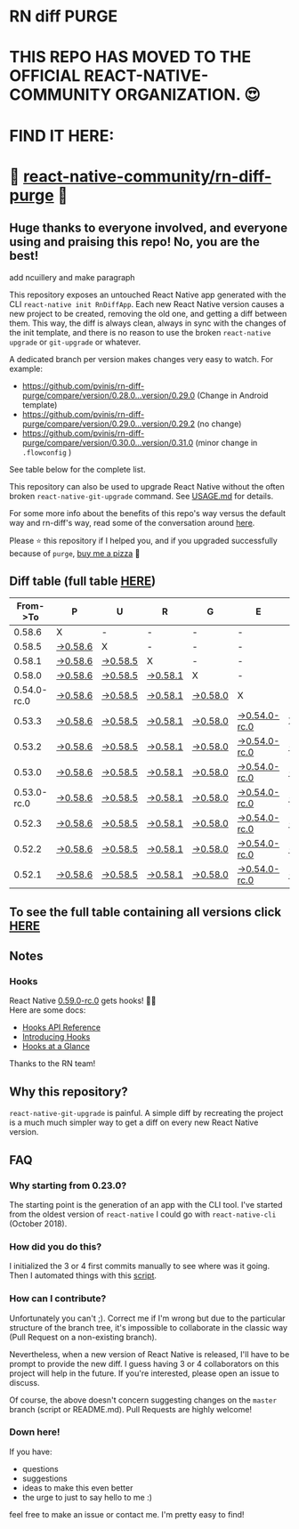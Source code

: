 # RN diff PURGE

# THIS REPO HAS MOVED TO THE OFFICIAL REACT-NATIVE-COMMUNITY ORGANIZATION. 😍
# FIND IT HERE:  
# 💪 [react-native-community/rn-diff-purge](https://github.com/react-native-community/rn-diff-purge) 🎉
## Huge thanks to everyone involved, and everyone using and praising this repo! No, you are the best!


 add ncuillery and make paragraph

This repository exposes an untouched React Native app generated with the CLI
`react-native init RnDiffApp`. Each new React Native version causes a new project to be created, removing the old one, and getting a diff between them. This way, the diff is always clean, always in sync with the changes of the init template, and there is no reason to use the broken `react-native upgrade` or `git-upgrade` or whatever.

A dedicated branch per version makes changes very easy
to watch. For example:

* https://github.com/pvinis/rn-diff-purge/compare/version/0.28.0...version/0.29.0
(Change in Android template)
* https://github.com/pvinis/rn-diff-purge/compare/version/0.29.0...version/0.29.2
(no change)
* https://github.com/pvinis/rn-diff-purge/compare/version/0.30.0...version/0.31.0
(minor change in `.flowconfig` )

See table below for the complete list.

This repository can also be used to upgrade React Native without the often broken `react-native-git-upgrade` command.
See [USAGE.md](https://github.com/pvinis/rn-diff-purge/blob/master/USAGE.md) for details.

For some more info about the benefits of this repo's way versus the default way and rn-diff's way, read some of the conversation around [here](https://github.com/react-native-community/discussions-and-proposals/issues/68#issuecomment-452227478).

Please :star: this repository if I helped you, and if you upgraded successfully because of `purge`, [buy me a pizza](https://www.buymeacoffee.com/DGWwHVZ4s) :pizza:

## Diff table (full table [HERE](https://pvinis.github.io/rn-diff-purge))

| From->To    | P                                                                                               | U                                                                                               | R                                                                                               | G                                                                                               | E                                                                                                         |                                                                                                 | T                                                                                               | I                                                                                               | M                                                                                                    | E                                                                                          | !                                                                                          | !   |
| ----------- | ----------------------------------------------------------------------------------------------- | ----------------------------------------------------------------------------------------------- | ----------------------------------------------------------------------------------------------- | ----------------------------------------------------------------------------------------------- | --------------------------------------------------------------------------------------------------------- | ----------------------------------------------------------------------------------------------- | ----------------------------------------------------------------------------------------------- | ----------------------------------------------------------------------------------------------- | ---------------------------------------------------------------------------------------------------- | ------------------------------------------------------------------------------------------ | ------------------------------------------------------------------------------------------ | --- |
| 0.58.6      | X                                                                                               | -                                                                                               | -                                                                                               | -                                                                                               | -                                                                                                         | -                                                                                               | -                                                                                               | -                                                                                               | -                                                                                                    | -                                                                                          | -                                                                                          | -   |
| 0.58.5      | [->0.58.6](https://github.com/pvinis/rn-diff-purge/compare/version/0.58.5..version/0.58.6)      | X                                                                                               | -                                                                                               | -                                                                                               | -                                                                                                         | -                                                                                               | -                                                                                               | -                                                                                               | -                                                                                                    | -                                                                                          | -                                                                                          | -   |
| 0.58.1      | [->0.58.6](https://github.com/pvinis/rn-diff-purge/compare/version/0.58.1..version/0.58.6)      | [->0.58.5](https://github.com/pvinis/rn-diff-purge/compare/version/0.58.1..version/0.58.5)      | X                                                                                               | -                                                                                               | -                                                                                                         | -                                                                                               | -                                                                                               | -                                                                                               | -                                                                                                    | -                                                                                          | -                                                                                          | -   |
| 0.58.0      | [->0.58.6](https://github.com/pvinis/rn-diff-purge/compare/version/0.58.0..version/0.58.6)      | [->0.58.5](https://github.com/pvinis/rn-diff-purge/compare/version/0.58.0..version/0.58.5)      | [->0.58.1](https://github.com/pvinis/rn-diff-purge/compare/version/0.58.0..version/0.58.1)      | X                                                                                               | -                                                                                                         | -                                                                                               | -                                                                                               | -                                                                                               | -                                                                                                    | -                                                                                          | -                                                                                          | -   |
| 0.54.0-rc.0 | [->0.58.6](https://github.com/pvinis/rn-diff-purge/compare/version/0.54.0-rc.0..version/0.58.6) | [->0.58.5](https://github.com/pvinis/rn-diff-purge/compare/version/0.54.0-rc.0..version/0.58.5) | [->0.58.1](https://github.com/pvinis/rn-diff-purge/compare/version/0.54.0-rc.0..version/0.58.1) | [->0.58.0](https://github.com/pvinis/rn-diff-purge/compare/version/0.54.0-rc.0..version/0.58.0) | X                                                                                                         | -                                                                                               | -                                                                                               | -                                                                                               | -                                                                                                    | -                                                                                          | -                                                                                          | -   |
| 0.53.3      | [->0.58.6](https://github.com/pvinis/rn-diff-purge/compare/version/0.53.3..version/0.58.6)      | [->0.58.5](https://github.com/pvinis/rn-diff-purge/compare/version/0.53.3..version/0.58.5)      | [->0.58.1](https://github.com/pvinis/rn-diff-purge/compare/version/0.53.3..version/0.58.1)      | [->0.58.0](https://github.com/pvinis/rn-diff-purge/compare/version/0.53.3..version/0.58.0)      | [->0.54.0-rc.0](https://github.com/pvinis/rn-diff-purge/compare/version/0.53.3..version/0.54.0-rc.0)      | X                                                                                               | -                                                                                               | -                                                                                               | -                                                                                                    | -                                                                                          | -                                                                                          | -   |
| 0.53.2      | [->0.58.6](https://github.com/pvinis/rn-diff-purge/compare/version/0.53.2..version/0.58.6)      | [->0.58.5](https://github.com/pvinis/rn-diff-purge/compare/version/0.53.2..version/0.58.5)      | [->0.58.1](https://github.com/pvinis/rn-diff-purge/compare/version/0.53.2..version/0.58.1)      | [->0.58.0](https://github.com/pvinis/rn-diff-purge/compare/version/0.53.2..version/0.58.0)      | [->0.54.0-rc.0](https://github.com/pvinis/rn-diff-purge/compare/version/0.53.2..version/0.54.0-rc.0)      | [->0.53.3](https://github.com/pvinis/rn-diff-purge/compare/version/0.53.2..version/0.53.3)      | X                                                                                               | -                                                                                               | -                                                                                                    | -                                                                                          | -                                                                                          | -   |
| 0.53.0      | [->0.58.6](https://github.com/pvinis/rn-diff-purge/compare/version/0.53.0..version/0.58.6)      | [->0.58.5](https://github.com/pvinis/rn-diff-purge/compare/version/0.53.0..version/0.58.5)      | [->0.58.1](https://github.com/pvinis/rn-diff-purge/compare/version/0.53.0..version/0.58.1)      | [->0.58.0](https://github.com/pvinis/rn-diff-purge/compare/version/0.53.0..version/0.58.0)      | [->0.54.0-rc.0](https://github.com/pvinis/rn-diff-purge/compare/version/0.53.0..version/0.54.0-rc.0)      | [->0.53.3](https://github.com/pvinis/rn-diff-purge/compare/version/0.53.0..version/0.53.3)      | [->0.53.2](https://github.com/pvinis/rn-diff-purge/compare/version/0.53.0..version/0.53.2)      | X                                                                                               | -                                                                                                    | -                                                                                          | -                                                                                          | -   |
| 0.53.0-rc.0 | [->0.58.6](https://github.com/pvinis/rn-diff-purge/compare/version/0.53.0-rc.0..version/0.58.6) | [->0.58.5](https://github.com/pvinis/rn-diff-purge/compare/version/0.53.0-rc.0..version/0.58.5) | [->0.58.1](https://github.com/pvinis/rn-diff-purge/compare/version/0.53.0-rc.0..version/0.58.1) | [->0.58.0](https://github.com/pvinis/rn-diff-purge/compare/version/0.53.0-rc.0..version/0.58.0) | [->0.54.0-rc.0](https://github.com/pvinis/rn-diff-purge/compare/version/0.53.0-rc.0..version/0.54.0-rc.0) | [->0.53.3](https://github.com/pvinis/rn-diff-purge/compare/version/0.53.0-rc.0..version/0.53.3) | [->0.53.2](https://github.com/pvinis/rn-diff-purge/compare/version/0.53.0-rc.0..version/0.53.2) | [->0.53.0](https://github.com/pvinis/rn-diff-purge/compare/version/0.53.0-rc.0..version/0.53.0) | X                                                                                                    | -                                                                                          | -                                                                                          | -   |
| 0.52.3      | [->0.58.6](https://github.com/pvinis/rn-diff-purge/compare/version/0.52.3..version/0.58.6)      | [->0.58.5](https://github.com/pvinis/rn-diff-purge/compare/version/0.52.3..version/0.58.5)      | [->0.58.1](https://github.com/pvinis/rn-diff-purge/compare/version/0.52.3..version/0.58.1)      | [->0.58.0](https://github.com/pvinis/rn-diff-purge/compare/version/0.52.3..version/0.58.0)      | [->0.54.0-rc.0](https://github.com/pvinis/rn-diff-purge/compare/version/0.52.3..version/0.54.0-rc.0)      | [->0.53.3](https://github.com/pvinis/rn-diff-purge/compare/version/0.52.3..version/0.53.3)      | [->0.53.2](https://github.com/pvinis/rn-diff-purge/compare/version/0.52.3..version/0.53.2)      | [->0.53.0](https://github.com/pvinis/rn-diff-purge/compare/version/0.52.3..version/0.53.0)      | [->0.53.0-rc.0](https://github.com/pvinis/rn-diff-purge/compare/version/0.52.3..version/0.53.0-rc.0) | X                                                                                          | -                                                                                          | -   |
| 0.52.2      | [->0.58.6](https://github.com/pvinis/rn-diff-purge/compare/version/0.52.2..version/0.58.6)      | [->0.58.5](https://github.com/pvinis/rn-diff-purge/compare/version/0.52.2..version/0.58.5)      | [->0.58.1](https://github.com/pvinis/rn-diff-purge/compare/version/0.52.2..version/0.58.1)      | [->0.58.0](https://github.com/pvinis/rn-diff-purge/compare/version/0.52.2..version/0.58.0)      | [->0.54.0-rc.0](https://github.com/pvinis/rn-diff-purge/compare/version/0.52.2..version/0.54.0-rc.0)      | [->0.53.3](https://github.com/pvinis/rn-diff-purge/compare/version/0.52.2..version/0.53.3)      | [->0.53.2](https://github.com/pvinis/rn-diff-purge/compare/version/0.52.2..version/0.53.2)      | [->0.53.0](https://github.com/pvinis/rn-diff-purge/compare/version/0.52.2..version/0.53.0)      | [->0.53.0-rc.0](https://github.com/pvinis/rn-diff-purge/compare/version/0.52.2..version/0.53.0-rc.0) | [->0.52.3](https://github.com/pvinis/rn-diff-purge/compare/version/0.52.2..version/0.52.3) | X                                                                                          | -   |
| 0.52.1      | [->0.58.6](https://github.com/pvinis/rn-diff-purge/compare/version/0.52.1..version/0.58.6)      | [->0.58.5](https://github.com/pvinis/rn-diff-purge/compare/version/0.52.1..version/0.58.5)      | [->0.58.1](https://github.com/pvinis/rn-diff-purge/compare/version/0.52.1..version/0.58.1)      | [->0.58.0](https://github.com/pvinis/rn-diff-purge/compare/version/0.52.1..version/0.58.0)      | [->0.54.0-rc.0](https://github.com/pvinis/rn-diff-purge/compare/version/0.52.1..version/0.54.0-rc.0)      | [->0.53.3](https://github.com/pvinis/rn-diff-purge/compare/version/0.52.1..version/0.53.3)      | [->0.53.2](https://github.com/pvinis/rn-diff-purge/compare/version/0.52.1..version/0.53.2)      | [->0.53.0](https://github.com/pvinis/rn-diff-purge/compare/version/0.52.1..version/0.53.0)      | [->0.53.0-rc.0](https://github.com/pvinis/rn-diff-purge/compare/version/0.52.1..version/0.53.0-rc.0) | [->0.52.3](https://github.com/pvinis/rn-diff-purge/compare/version/0.52.1..version/0.52.3) | [->0.52.2](https://github.com/pvinis/rn-diff-purge/compare/version/0.52.1..version/0.52.2) | X   |

## To see the full table containing all versions click [HERE](https://pvinis.github.io/rn-diff-purge)

## Notes

### Hooks
React Native [0.59.0-rc.0](https://github.com/pvinis/rn-diff-purge#version-changes) gets hooks! 🎉🥳  
Here are some docs:
- [Hooks API Reference](https://reactjs.org/docs/hooks-reference.html)
- [Introducing Hooks](https://reactjs.org/docs/hooks-intro.html)
- [Hooks at a Glance](https://reactjs.org/docs/hooks-overview.html)

Thanks to the RN team!

## Why this repository?
`react-native-git-upgrade` is painful. A simple diff by recreating the project is a much much simpler way to get a diff on every new React Native version.


## FAQ

### Why starting from 0.23.0?

The starting point is the generation of an app with the CLI tool. I've started from the oldest
version of `react-native` I could go with `react-native-cli` (October 2018).

### How did you do this?

I initialized the 3 or 4 first commits manually to see where was it going. Then I automated
things with this [script](https://github.com/pvinis/rn-diff-purge/blob/master/new-version.sh).

### How can I contribute?

Unfortunately you can't ;). Correct me if I'm wrong but due to the particular structure of the
branch tree, it's impossible to collaborate in the classic way (Pull Request on a non-existing
branch).

Nevertheless, when a new version of React Native is released, I'll have to be prompt to provide
the new diff. I guess having 3 or 4 collaborators on this project will help in the future.
If you're interested, please open an issue to discuss.

Of course, the above doesn't concern suggesting changes on the `master` branch (script or
README.md). Pull Requests are highly welcome!


### Down here!

If you have: 
- questions
- suggestions
- ideas to make this even better
- the urge to just to say hello to me :)

feel free to make an issue or contact me. I'm pretty easy to find!
